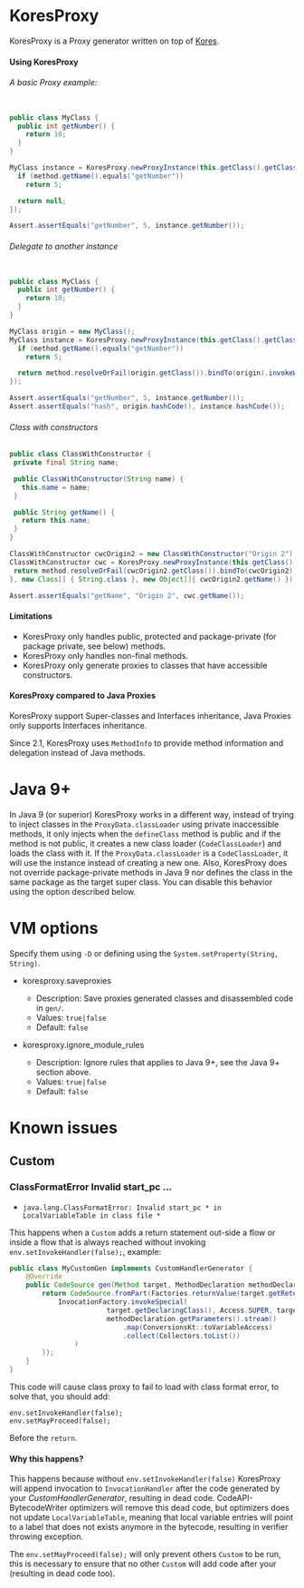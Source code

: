 # KoresProxy

KoresProxy is a Proxy generator written on top of [Kores](https://github.com/JonathanxD/Kores).

#### Using KoresProxy

###### A basic Proxy example:

```java

public class MyClass {
  public int getNumber() {
    return 10;
  }
}

MyClass instance = KoresProxy.newProxyInstance(this.getClass().getClassLoader(), MyClass.class, (instance0, method, args, proxyData) -> {
  if (method.getName().equals("getNumber"))
    return 5;

  return null;
});

Assert.assertEquals("getNumber", 5, instance.getNumber());

```

###### Delegate to another instance

```java

public class MyClass {
  public int getNumber() {
    return 10;
  }
}

MyClass origin = new MyClass();
MyClass instance = KoresProxy.newProxyInstance(this.getClass().getClassLoader(), MyClass.class, (instance0, method, args, proxyData) -> {
  if (method.getName().equals("getNumber"))
    return 5;

  return method.resolveOrFail(origin.getClass()).bindTo(origin).invokeWithArguments(args);
});

Assert.assertEquals("getNumber", 5, instance.getNumber());
Assert.assertEquals("hash", origin.hashCode(), instance.hashCode());

```

###### Class with constructors


 ```java
public class ClassWithConstructor {
  private final String name;

  public ClassWithConstructor(String name) {
    this.name = name;
  }

  public String getName() {
    return this.name;
  }
}

ClassWithConstructor cwcOrigin2 = new ClassWithConstructor("Origin 2");
ClassWithConstructor cwc = KoresProxy.newProxyInstance(this.getClass().getClassLoader(), ClassWithConstructor.class, (instance0, method, args, proxyData) -> {
  return method.resolveOrFail(cwcOrigin2.getClass()).bindTo(cwcOrigin2).invokeWithArguments(args);
}, new Class[] { String.class }, new Object[]{ cwcOrigin2.getName() });

Assert.assertEquals("getName", "Origin 2", cwc.getName());
 ```

#### Limitations

- KoresProxy only handles public, protected and package-private (for package private, see below) methods.
- KoresProxy only handles non-final methods.
- KoresProxy only generate proxies to classes that have accessible constructors.

#### KoresProxy compared to Java Proxies

KoresProxy support Super-classes and Interfaces inheritance, Java Proxies only supports Interfaces inheritance.

Since 2.1, KoresProxy uses `MethodInfo` to provide method information and delegation instead of Java methods.

# Java 9+

In Java 9 (or superior) KoresProxy works in a different way, instead of trying to inject classes in the `ProxyData.classLoader` using private inaccessible methods, it only injects when the `defineClass` method is public and if the method is not public, it creates a new class loader (`CodeClassLoader`) and loads the class with it. If the `ProxyData.classLoader` is a `CodeClassLoader`, it will use the instance instead of creating a new one. Also, KoresProxy does not override package-private methods in Java 9 nor defines the class in the same package as the target super class. You can disable this behavior using the option described below.

# VM options

Specify them using `-D` or defining using the `System.setProperty(String, String)`.

- koresproxy.saveproxies
  - Description: Save proxies generated classes and disassembled code in `gen/`.
  - Values: `true|false`
  - Default: `false`
  
- koresproxy.ignore_module_rules
  - Description: Ignore rules that applies to Java 9+, see the Java 9+ section above.
  - Values: `true|false`
  - Default: `false`

# Known issues

## Custom

### ClassFormatError Invalid start_pc ...

- `java.lang.ClassFormatError: Invalid start_pc * in LocalVariableTable in class file *`

This happens when a `Custom` adds a return statement out-side a flow or inside a flow that is always reached without invoking `env.setInvokeHandler(false);`, example:

```java
public class MyCustomGen implements CustomHandlerGenerator {
    @Override
    public CodeSource gen(Method target, MethodDeclaration methodDeclaration, GenEnv env) {
        return CodeSource.fromPart(Factories.returnValue(target.getReturnType(),
            InvocationFactory.invokeSpecial(
                        target.getDeclaringClass(), Access.SUPER, target.getName(), methodDeclaration.getTypeSpec(),
                        methodDeclaration.getParameters().stream()
                            .map(ConversionsKt::toVariableAccess)
                            .collect(Collectors.toList())
                )
        ));
    }
}
```

This code will cause class proxy to fail to load with class format error, to solve that, you should add:

```
env.setInvokeHandler(false);
env.setMayProceed(false);
```

Before the `return`.
 
#### Why this happens?

This happens because without `env.setInvokeHandler(false)` KoresProxy will append invocation to `InvocationHandler` after the code generated by your *CustomHandlerGenerator*, resulting in dead code. CodeAPI-BytecodeWriter optimizers will remove this dead code, but optimizers does not update `LocalVariableTable`, meaning that local variable entries will point to a label that does not exists anymore in the bytecode, resulting in verifier throwing exception.

The `env.setMayProceed(false);` will only prevent others `Custom` to be run, this is necessary to ensure that no other `Custom` will add code after your (resulting in dead code too).

